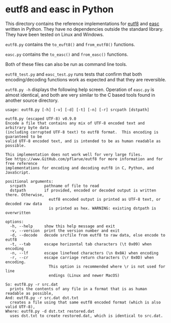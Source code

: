# eutf8 and easc in Python

This directory contains the reference implementations for [eutf8](../../eutf8.md) and [easc](../../easc.md) written in Python.  They have no dependencies outside the standard library.  They have been tested on Linux and Windows.

`eutf8.py` contains the `to_euft8()` and `from_eutf8()` functions.

`easc.py` contains the `to_easc()` and `from_easc()` functions.

Both of these files can also be run as command line tools.

`eutf8_test.py` and `easc_test.py` runs tests that confirm that both encoding/decoding functions work as expected and that they are reversible.

`eutf8.py -h` displays the following help screen.  Operation of `easc.py` is almost identical, and both are very similar to the C based tools found in another source directory.

```
usage: eutf8.py [-h] [-v] [-d] [-t] [-n] [-r] srcpath [dstpath]

eutf8.py (escaped UTF-8) v0.9.0
Encode a file that contains any mix of UTF-8 encoded text and arbitrary byte data
(including corrupted UTF-8 text) to eutf8 format.  This encoding is guaranteed to be
valid UTF-8 encoded text, and is intended to be as human readable as possible.

This implementation does not work well for very large files.
See https://www.GitHub.com/pflarue/eutf8 for more information and for free reference
implementations for encoding and decoding eutf8 in C, Python, and JavaScript.

positional arguments:
  srcpath        pathname of file to read
  dstpath        if provided, encoded or decoded output is written there. Otherwise,
                   eutf8 encoded output is printed as UTF-8 text, or decoded raw data
                   is printed as hex. WARNING: existing dstpath is overwritten

options:
  -h, --help     show this help message and exit
  -v, --version  print the version number and exit
  -d, --decode   decode srcfile from eutf8 to raw data, else encode to eutf8
  -t, --tab      escape horizontal tab characters (\t 0x09) when encoding
  -n, --lf       escape linefeed characters (\n 0x0A) when encoding
  -r, --cr       escape carriage return characters (\r 0x0D) when encoding.
                   This option is recommended where \r is not used for line
                   endings (Linux and newer MacOS)

So: eutf8.py -r src.dat
  prints the contents of any file in a format that is as human readable as possible,
And: eutf8.py -r src.dat dst.txt
  creates a file using that same eutf8 encoded format (which is also valid UTF-8),
Where: eutf8.py -d dst.txt restored.dat
  uses dst.txt to create restored.dat, which is identical to src.dat.
```
